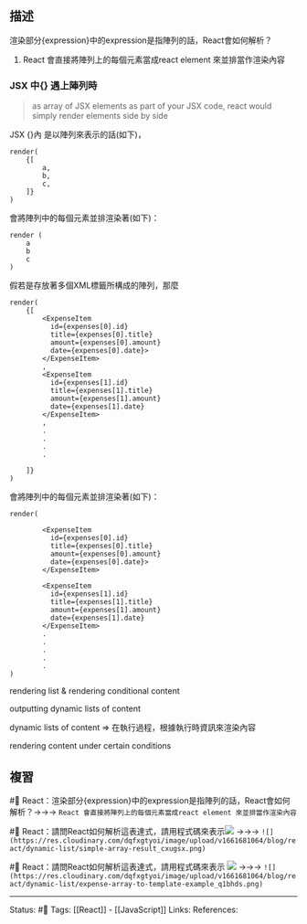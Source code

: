 


## 描述

渲染部分{expression}中的expression是指陣列的話，React會如何解析？
1. React 會直接將陣列上的每個元素當成react element 來並排當作渲染內容


### JSX 中{} 遇上陣列時
> as array of JSX elements as part of your JSX code, react would simply render elements side by side




JSX {}內 是以陣列來表示的話(如下)，

```
render(
	{[
		a,
		b,
		c,
	]}
)
```

會將陣列中的每個元素並排渲染著(如下)：
```
render (
	a
	b
	c
)
```

假若是存放著多個XML標籤所構成的陣列，那麼
```
render(
	{[
		<ExpenseItem
		  id={expenses[0].id}
		  title={expenses[0].title}
		  amount={expenses[0].amount}
		  date={expenses[0].date}>
		</ExpenseItem>
		,
		<ExpenseItem
		  id={expenses[1].id}
		  title={expenses[1].title}
		  amount={expenses[1].amount}
		  date={expenses[1].date}
		</ExpenseItem>
		,
		.
		.
		.
		.
	
	]}
)
```

會將陣列中的每個元素並排渲染著(如下)：
```
render(

		<ExpenseItem
		  id={expenses[0].id}
		  title={expenses[0].title}
		  amount={expenses[0].amount}
		  date={expenses[0].date}>
		</ExpenseItem>
		
		<ExpenseItem
		  id={expenses[1].id}
		  title={expenses[1].title}
		  amount={expenses[1].amount}
		  date={expenses[1].date}
		</ExpenseItem>
		.
		.
		.
		.
		.
)
```



rendering list & rendering conditional content

outputting dynamic lists of content


dynamic lists of content 
=> 在執行過程，根據執行時資訊來渲染內容




rendering content under certain conditions


## 複習
#🧠 React：渲染部分{expression}中的expression是指陣列的話，React會如何解析？->->-> `React 會直接將陣列上的每個元素當成react element 來並排當作渲染內容`
<!--SR:!2022-09-10,9,250-->

#🧠 React：請問React如何解析這表達式，請用程式碼來表示![](https://res.cloudinary.com/dqfxgtyoi/image/upload/v1661681064/blog/react/dynamic-list/simple-array-example_hlcaww.png) ->->-> `![](https://res.cloudinary.com/dqfxgtyoi/image/upload/v1661681064/blog/react/dynamic-list/simple-array-result_cxugsx.png)`
<!--SR:!2022-09-10,9,250-->

#🧠 React：請問React如何解析這表達式，請用程式碼來表示 ![](https://res.cloudinary.com/dqfxgtyoi/image/upload/v1661681064/blog/react/dynamic-list/expense-array-example_wqhppu.png) ->->-> `![](https://res.cloudinary.com/dqfxgtyoi/image/upload/v1661681064/blog/react/dynamic-list/expense-array-to-template-example_q1bhds.png)`
<!--SR:!2022-09-28,20,250-->



---
Status: #🌱 
Tags:
[[React]] - [[JavaScript]]
Links:
References: